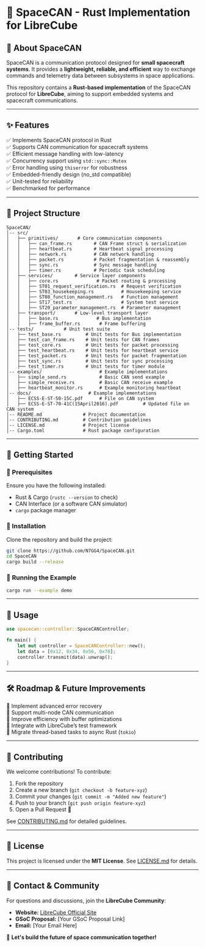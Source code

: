 # 🚀 SpaceCAN - Rust Implementation for LibreCube

## **🔹 About SpaceCAN**
SpaceCAN is a communication protocol designed for **small spacecraft systems**. It provides a **lightweight, reliable, and efficient** way to exchange commands and telemetry data between subsystems in space applications.

This repository contains a **Rust-based implementation** of the SpaceCAN protocol for **LibreCube**, aiming to support embedded systems and spacecraft communications.

---

## **✨ Features**
✅ Implements SpaceCAN protocol in Rust  
✅ Supports CAN communication for spacecraft systems  
✅ Efficient message handling with low-latency  
✅ Concurrency support using `std::sync::Mutex`  
✅ Error handling using `thiserror` for robustness  
✅ Embedded-friendly design (no_std compatible)  
✅ Unit-tested for reliability  
✅ Benchmarked for performance  

---

## **📌 Project Structure**
```
SpaceCAN/
│-- src/
│   ├── primitives/       # Core communication components
│   │   ├── can_frame.rs        # CAN Frame struct & serialization
│   │   ├── heartbeat.rs        # Heartbeat signal processing
│   │   ├── network.rs          # CAN network handling
│   │   ├── packet.rs           # Packet fragmentation & reassembly
│   │   ├── sync.rs             # Sync message handling
│   │   ├── timer.rs            # Periodic task scheduling
│   ├── services/        # Service layer components
│   │   ├── core.rs              # Packet routing & processing
│   │   ├── ST01_request_verification.rs  # Request verification
│   │   ├── ST03_housekeeping.rs          # Housekeeping service
│   │   ├── ST08_function_management.rs   # Function management
│   │   ├── ST17_test.rs                  # System test service
│   │   ├── ST20_parameter_management.rs  # Parameter management
│   ├── transport/       # Low-level transport layer
│   │   ├── base.rs              # Bus implementation
│   │   ├── frame_buffer.rs       # Frame buffering
│-- tests/           # Unit test suite
│   ├── test_base.rs         # Unit tests for Bus implementation
│   ├── test_can_frame.rs    # Unit tests for CAN frames
│   ├── test_core.rs         # Unit tests for packet processing
│   ├── test_heartbeat.rs    # Unit tests for heartbeat service
│   ├── test_packet.rs       # Unit tests for packet fragmentation
│   ├── test_sync.rs         # Unit tests for sync processing
│   ├── test_timer.rs        # Unit tests for timer module
│-- examples/                     # Example implementations
│   ├── simple_send.rs            # Basic CAN send example
│   ├── simple_receive.rs         # Basic CAN receive example
│   ├── heartbeat_monitor.rs      # Example monitoring heartbeat
│-- docs/                     # Example implementations
│   ├── ECSS-E-ST-50-15C.pdf      # File on CAN system
│   ├── ECSS-E-ST-70-41C(15April2016).pdf         # Updated file on CAN system
│-- README.md               # Project documentation
│-- CONTRIBUTING.md         # Contribution guidelines
│-- LICENSE.md              # Project license
│-- Cargo.toml              # Rust package configuration

```

---

## **🚀 Getting Started**

### **🔹 Prerequisites**
Ensure you have the following installed:
- Rust & Cargo (`rustc --version` to check)
- CAN Interface (or a software CAN simulator)
- `cargo` package manager

### **🔹 Installation**
Clone the repository and build the project:
```sh
git clone https://github.com/N7GG4/SpaceCAN.git
cd SpaceCAN
cargo build --release
```

### **🔹 Running the Example**
```sh
cargo run --example demo
```

---

## **📡 Usage**
```rust
use spacecan::controller::SpaceCANController;

fn main() {
    let mut controller = SpaceCANController::new();
    let data = [0x12, 0x34, 0x56, 0x78];
    controller.transmit(data).unwrap();
}
```

---

## **🛠 Roadmap & Future Improvements**
📌 Implement advanced error recovery  
📌 Support multi-node CAN communication  
📌 Improve efficiency with buffer optimizations  
📌 Integrate with LibreCube’s test framework  
📌 Migrate thread-based tasks to async Rust (`tokio`)  

---

## **📜 Contributing**
We welcome contributions! To contribute:
1. Fork the repository
2. Create a new branch (`git checkout -b feature-xyz`)
3. Commit your changes (`git commit -m "Added new feature"`)
4. Push to your branch (`git push origin feature-xyz`)
5. Open a Pull Request 🚀

See [CONTRIBUTING.md](CONTRIBUTING.md) for detailed guidelines.

---

## **📄 License**
This project is licensed under the **MIT License**. See [LICENSE.md](LICENSE.md) for details.

---

## **📢 Contact & Community**
For questions and discussions, join the **LibreCube Community**:
- **Website:** [LibreCube Official Site](https://librecube.gitlab.io/)
- **GSoC Proposal:** [Your GSoC Proposal Link]
- **Email:** [Your Email Here]

🚀 **Let's build the future of space communication together!**
